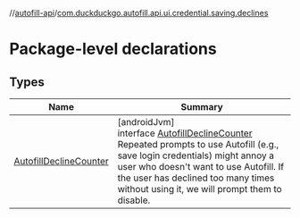 //[autofill-api](../../index.md)/[com.duckduckgo.autofill.api.ui.credential.saving.declines](index.md)

# Package-level declarations

## Types

| Name | Summary |
|---|---|
| [AutofillDeclineCounter](-autofill-decline-counter/index.md) | [androidJvm]<br>interface [AutofillDeclineCounter](-autofill-decline-counter/index.md)<br>Repeated prompts to use Autofill (e.g., save login credentials) might annoy a user who doesn't want to use Autofill. If the user has declined too many times without using it, we will prompt them to disable. |
